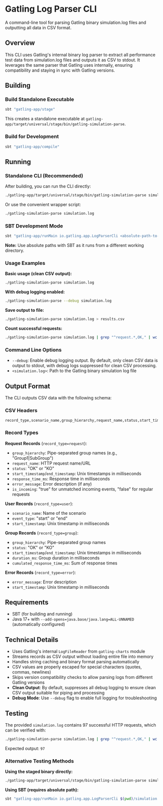 # Gatling Log Parser CLI

A command-line tool for parsing Gatling binary simulation.log files and outputting all data in CSV format.

## Overview

This CLI uses Gatling's internal binary log parser to extract all performance test data from simulation.log files and outputs it as CSV to stdout. It leverages the same parser that Gatling uses internally, ensuring compatibility and staying in sync with Gatling versions.

## Building

### Build Standalone Executable

```bash
sbt "gatling-app/stage"
```

This creates a standalone executable at `gatling-app/target/universal/stage/bin/gatling-simulation-parse`.

### Build for Development

```bash
sbt "gatling-app/compile"
```

## Running

### Standalone CLI (Recommended)

After building, you can run the CLI directly:

```bash
./gatling-app/target/universal/stage/bin/gatling-simulation-parse simulation.log
```

Or use the convenient wrapper script:

```bash
./gatling-simulation-parse simulation.log
```

### SBT Development Mode

```bash
sbt "gatling-app/runMain io.gatling.app.LogParserCli <absolute-path-to-simulation.log>"
```

**Note:** Use absolute paths with SBT as it runs from a different working directory.

### Usage Examples

**Basic usage (clean CSV output):**
```bash
./gatling-simulation-parse simulation.log
```

**With debug logging enabled:**
```bash
./gatling-simulation-parse --debug simulation.log
```

**Save output to file:**
```bash
./gatling-simulation-parse simulation.log > results.csv
```

**Count successful requests:**
```bash
./gatling-simulation-parse simulation.log | grep "^request.*,OK," | wc -l
```

### Command Line Options

- `--debug`: Enable debug logging output. By default, only clean CSV data is output to stdout, with debug logs suppressed for clean CSV processing.
- `<simulation.log>`: Path to the Gatling binary simulation log file

## Output Format

The CLI outputs CSV data with the following schema:

### CSV Headers
```
record_type,scenario_name,group_hierarchy,request_name,status,start_timestamp,end_timestamp,response_time_ms,error_message,event_type,duration_ms,cumulated_response_time_ms,is_incoming
```

### Record Types

**Request Records** (`record_type=request`):
- `group_hierarchy`: Pipe-separated group names (e.g., "Group1|SubGroup")
- `request_name`: HTTP request name/URL
- `status`: "OK" or "KO"
- `start_timestamp`/`end_timestamp`: Unix timestamps in milliseconds
- `response_time_ms`: Response time in milliseconds
- `error_message`: Error description (if any)
- `is_incoming`: "true" for unmatched incoming events, "false" for regular requests

**User Records** (`record_type=user`):
- `scenario_name`: Name of the scenario
- `event_type`: "start" or "end"
- `start_timestamp`: Unix timestamp in milliseconds

**Group Records** (`record_type=group`):
- `group_hierarchy`: Pipe-separated group names
- `status`: "OK" or "KO"
- `start_timestamp`/`end_timestamp`: Unix timestamps in milliseconds
- `duration_ms`: Group duration in milliseconds
- `cumulated_response_time_ms`: Sum of response times

**Error Records** (`record_type=error`):
- `error_message`: Error description
- `start_timestamp`: Unix timestamp in milliseconds

## Requirements

- SBT (for building and running)
- Java 17+ with `--add-opens=java.base/java.lang=ALL-UNNAMED` (automatically configured)

## Technical Details

- Uses Gatling's internal `LogFileReader` from `gatling-charts` module
- Streams records as CSV output without loading entire file into memory
- Handles string caching and binary format parsing automatically
- CSV values are properly escaped for special characters (quotes, commas, newlines)
- Skips version compatibility checks to allow parsing logs from different Gatling versions
- **Clean Output**: By default, suppresses all debug logging to ensure clean CSV output suitable for piping and processing
- **Debug Mode**: Use `--debug` flag to enable full logging for troubleshooting

## Testing

The provided `simulation.log` contains 97 successful HTTP requests, which can be verified with:

```bash
./gatling-simulation-parse simulation.log | grep "^request.*,OK," | wc -l
```

Expected output: `97`

### Alternative Testing Methods

**Using the staged binary directly:**
```bash
./gatling-app/target/universal/stage/bin/gatling-simulation-parse simulation.log | grep "^request.*,OK," | wc -l
```

**Using SBT (requires absolute path):**
```bash
sbt "gatling-app/runMain io.gatling.app.LogParserCli $(pwd)/simulation.log" 2>&1 | grep "\[info\] request.*,OK," | wc -l
```